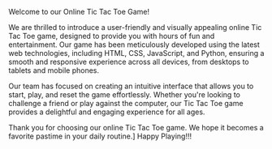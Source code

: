 Welcome to our Online Tic Tac Toe Game!

We are thrilled to introduce a user-friendly and visually appealing online Tic Tac Toe game, designed to provide you with hours of fun and entertainment. Our game has been meticulously developed using the latest web technologies, including HTML, CSS, JavaScript, and Python, ensuring a smooth and responsive experience across all devices, from desktops to tablets and mobile phones.

Our team has focused on creating an intuitive interface that allows you to start, play, and reset the game effortlessly. Whether you're looking to challenge a friend or play against the computer, our Tic Tac Toe game provides a delightful and engaging experience for all ages.

Thank you for choosing our online Tic Tac Toe game. We hope it becomes a favorite pastime in your daily routine.]
Happy Playing!!!
